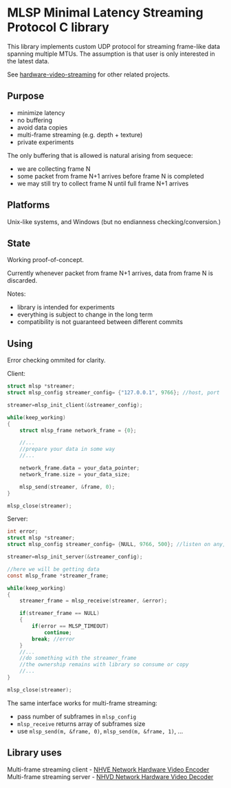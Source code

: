 # MLSP Minimal Latency Streaming Protocol C library

This library implements custom UDP protocol for streaming frame-like data spanning multiple MTUs.
The assumption is that user is only interested in the latest data.

See [hardware-video-streaming](https://github.com/bmegli/hardware-video-streaming) for other related projects.

## Purpose

- minimize latency
- no buffering
- avoid data copies
- multi-frame streaming (e.g. depth + texture)
- private experiments

The only buffering that is allowed is natural arising from sequece:
- we are collecting frame N
- some packet from frame N+1 arrives before frame N is completed
- we may still try to collect frame N until full frame N+1 arrives

## Platforms

Unix-like systems, and Windows (but no endianness checking/conversion.)

## State

Working proof-of-concept. 

Currently whenever packet from frame N+1 arrives, data from frame N is discarded.

Notes:
- library is intended for experiments
- everything is subject to change in the long term
- compatibility is not guaranteed between different commits

## Using

Error checking ommited for clarity.

Client:

```C
struct mlsp *streamer;
struct mlsp_config streamer_config= {"127.0.0.1", 9766}; //host, port

streamer=mlsp_init_client(&streamer_config);

while(keep_working)
{
	struct mlsp_frame network_frame = {0};

	//...
	//prepare your data in some way
	//...

	network_frame.data = your_data_pointer;
	network_frame.size = your_data_size;

	mlsp_send(streamer, &frame, 0);
}

mlsp_close(streamer);
```

Server:

```C
int error;
struct mlsp *streamer;
struct mlsp_config streamer_config= {NULL, 9766, 500}; //listen on any, port, 500 ms timeout

streamer=mlsp_init_server(&streamer_config);

//here we will be getting data
const mlsp_frame *streamer_frame;

while(keep_working)
{
	streamer_frame = mlsp_receive(streamer, &error);

	if(streamer_frame == NULL)
	{
		if(error == MLSP_TIMEOUT)
			continue;
		break; //error
	}
	//...
	//do something with the streamer_frame
	//the ownership remains with library so consume or copy
	//...
}

mlsp_close(streamer);
```

The same interface works for multi-frame streaming:
- pass number of subframes in `mlsp_config`
- `mlsp_receive` returns array of subframes size
- use `mlsp_send(m, &frame, 0)`, `mlsp_send(m, &frame, 1)`, ...

## Library uses

Multi-frame streaming client - [NHVE Network Hardware Video Encoder](https://github.com/bmegli/network-hardware-video-encoder/tree/master)\
Multi-frame streaming server - [NHVD Network Hardware Video Decoder](https://github.com/bmegli/network-hardware-video-decoder/tree/master)
